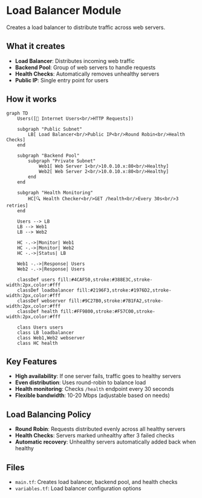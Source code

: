 # Load Balancer Module

Creates a load balancer to distribute traffic across web servers.

## What it creates

- **Load Balancer**: Distributes incoming web traffic
- **Backend Pool**: Group of web servers to handle requests
- **Health Checks**: Automatically removes unhealthy servers
- **Public IP**: Single entry point for users

## How it works

```mermaid
graph TD
    Users([👥 Internet Users<br/>HTTP Requests])
    
    subgraph "Public Subnet"
        LB[ Load Balancer<br/>Public IP<br/>Round Robin<br/>Health Checks]
    end
    
    subgraph "Backend Pool"
        subgraph "Private Subnet" 
            Web1[ Web Server 1<br/>10.0.10.x:80<br/>Healthy]
            Web2[ Web Server 2<br/>10.0.10.x:80<br/>Healthy]
        end
    end
    
    subgraph "Health Monitoring"
        HC[🔍 Health Checker<br/>GET /health<br/>Every 30s<br/>3 retries]
    end
    
    Users --> LB
    LB --> Web1
    LB --> Web2
    
    HC -.->|Monitor| Web1
    HC -.->|Monitor| Web2
    HC -.->|Status| LB
    
    Web1 -.->|Response| Users
    Web2 -.->|Response| Users
    
    classDef users fill:#4CAF50,stroke:#388E3C,stroke-width:2px,color:#fff
    classDef loadbalancer fill:#2196F3,stroke:#1976D2,stroke-width:2px,color:#fff
    classDef webserver fill:#9C27B0,stroke:#7B1FA2,stroke-width:2px,color:#fff
    classDef health fill:#FF9800,stroke:#F57C00,stroke-width:2px,color:#fff
    
    class Users users
    class LB loadbalancer
    class Web1,Web2 webserver
    class HC health
```

## Key Features

- **High availability**: If one server fails, traffic goes to healthy servers
- **Even distribution**: Uses round-robin to balance load
- **Health monitoring**: Checks `/health` endpoint every 30 seconds
- **Flexible bandwidth**: 10-20 Mbps (adjustable based on needs)

## Load Balancing Policy

- **Round Robin**: Requests distributed evenly across all healthy servers
- **Health Checks**: Servers marked unhealthy after 3 failed checks
- **Automatic recovery**: Unhealthy servers automatically added back when healthy

## Files

- `main.tf`: Creates load balancer, backend pool, and health checks
- `variables.tf`: Load balancer configuration options